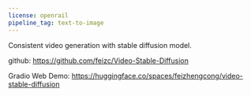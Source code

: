 ```yaml
---
license: openrail
pipeline_tag: text-to-image
---
```


Consistent video generation with stable diffusion model. 

github: https://github.com/feizc/Video-Stable-Diffusion 

Gradio Web Demo: https://huggingface.co/spaces/feizhengcong/video-stable-diffusion

